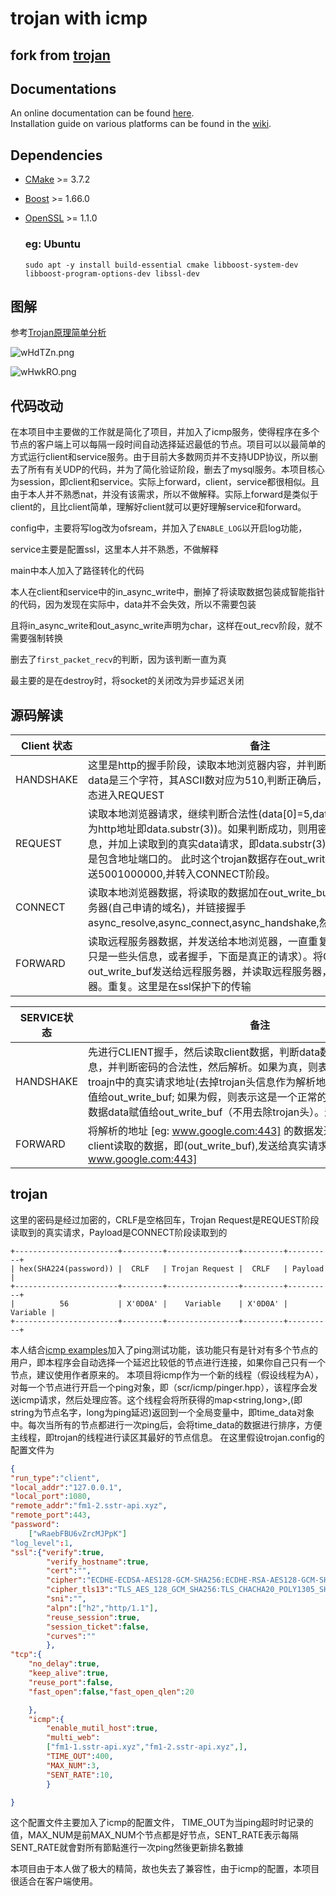 # trojan with icmp 

## fork from [trojan](https://github.com/trojan-gfw/trojan)

## Documentations

An online documentation can be found [here](https://trojan-gfw.github.io/trojan/).  
Installation guide on various platforms can be found in the [wiki](https://github.com/trojan-gfw/trojan/wiki/Binary-&-Package-Distributions).


## Dependencies

- [CMake](https://cmake.org/) >= 3.7.2

- [Boost](http://www.boost.org/) >= 1.66.0

- [OpenSSL](https://www.openssl.org/) >= 1.1.0

  ### eg: Ubuntu

  ```shell
  sudo apt -y install build-essential cmake libboost-system-dev libboost-program-options-dev libssl-dev
  ```

  




## 图解

参考[Trojan原理简单分析](https://renyili.org/post/trojan_principle_analysis/)

![wHdTZn.png](https://s1.ax1x.com/2020/09/21/wHdTZn.png)







![wHwkRO.png](https://s1.ax1x.com/2020/09/21/wHwkRO.png)



## 代码改动

在本项目中主要做的工作就是简化了项目，并加入了icmp服务，使得程序在多个节点的客户端上可以每隔一段时间自动选择延迟最低的节点。项目可以以最简单的方式运行client和service服务。由于目前大多数网页并不支持UDP协议，所以删去了所有有关UDP的代码，并为了简化验证阶段，删去了mysql服务。本项目核心为session，即client和service。实际上forward，client，service都很相似。且由于本人并不熟悉nat，并没有该需求，所以不做解释。实际上forward是类似于client的，且比client简单，理解好client就可以更好理解service和forward。

config中，主要将写log改为ofsream，并加入了`ENABLE_LOG`以开启log功能，

service主要是配置ssl，这里本人并不熟悉，不做解释

main中本人加入了路径转化的代码

本人在client和service中的in_async_write中，删掉了将读取数据包装成智能指针的代码，因为发现在实际中，data并不会失效，所以不需要包装

且将in_async_write和out_async_write声明为char，这样在out_recv阶段，就不需要强制转换

删去了`first_packet_recv`的判断，因为该判断一直为真

最主要的是在destroy时，将socket的关闭改为异步延迟关闭





## 源码解读

| Client 状态 | <span style="display:inline-block;width:550px">备注</span>   |
| ----------- | ------------------------------------------------------------ |
| HANDSHAKE   | 这里是http的握手阶段，读取本地浏览器内容，并判断data的合法性。这个data是三个字符，其ASCII数对应为510,判断正确后，将50发送给浏览器，状态进入REQUEST |
|REQUEST|读取本地浏览器请求，继续判断合法性(data[0]=5,data[2]=0,从第四位开始为http地址即data.substr(3))。如果判断成功，则用密码构成异构trojan头信息，并加上读取到的真实data请求，即data.substr(3)，这个data.substr(3)是包含地址端口的。 此时这个trojan数据存在out_write_buf中给本地浏览器发送5001000000,并转入CONNECT阶段。|
|CONNECT|读取本地浏览器数据，将读取的数据加在out_write_buf上，然后解析远程服务器(自己申请的域名)，并链接握手async_resolve,async_connect,async_handshake,然后状态进入FORWARD|
|FORWARD|读取远程服务器数据，并发送给本地浏览器，一直重复。（上面的操作，应该只是一些头信息，或者握手，下面是真正的请求）。将CONNECT阶段的out_write_buf发送给远程服务器，并读取远程服务器，然后发送给本地浏览器。重复。这里是在ssl保护下的传输|

| SERVICE状态 | <span style="display:inline-block;width:550px">备注</span>   |
| ----------- | ------------------------------------------------------------ |
| HANDSHAKE   | 先进行CLIENT握手，然后读取client数据，判断data数据是否包含trojan头信息，并判断密码的合法性，然后解析。如果为真，则表示是trojan请求，将troajn中的真实请求地址(去掉trojan头信息作为解析地址，即真实请求地址)赋值给out_write_buf; 如果为假，则表示这是一个正常的请求，直接将读取到的数据data赋值给out_write_buf（不用去除trojan头）。进入FORWARD |
| FORWARD     | 将解析的地址 [eg: www.google.com:443] 的数据发送给client，然后将从client读取的数据，即(out_write_buf),发送给真实请求地址 [eg: www.google.com:443] |



## trojan



这里的密码是经过加密的，CRLF是空格回车，Trojan Request是REQUEST阶段读取到的真实请求，Payload是CONNECT阶段读取到的

```
+-----------------------+---------+----------------+---------+----------+
| hex(SHA224(password)) |  CRLF   | Trojan Request |  CRLF   | Payload  |
+-----------------------+---------+----------------+---------+----------+
|          56           | X'0D0A' |    Variable    | X'0D0A' | Variable |
+-----------------------+---------+----------------+---------+----------+
```

本人结合[icmp examples](https://www.boost.org/doc/libs/1_74_0/doc/html/boost_asio/examples/cpp03_examples.html)加入了ping测试功能，该功能只有是针对有多个节点的用户，即本程序会自动选择一个延迟比较低的节点进行连接，如果你自己只有一个节点，建议使用作者原来的。
本项目将icmp作为一个新的线程（假设线程为A），对每一个节点进行开启一个ping对象，即（scr/icmp/pinger.hpp），该程序会发送icmp请求，然后处理应答。这个线程会将所获得的map<string,long>,(即string为节点名字，long为ping延迟)返回到一个全局变量中，即time_data对象中。每次当所有的节点都进行一次ping后，会将time_data的数据进行排序，方便主线程，即trojan的线程进行读区其最好的节点信息。
在这里假设trojan.config的配置文件为

``` json
{
"run_type":"client",
"local_addr":"127.0.0.1",
"local_port":1080,
"remote_addr":"fm1-2.sstr-api.xyz",
"remote_port":443,
"password":
    ["wRaebFBU6vZrcMJPpK"]
"log_level":1,
"ssl":{"verify":true,
        "verify_hostname":true,
        "cert":"",
        "cipher":"ECDHE-ECDSA-AES128-GCM-SHA256:ECDHE-RSA-AES128-GCM-SHA256:ECDHE-ECDSA-CHACHA20-POLY1305:ECDHE-RSA-CHACHA20-POLY1305:ECDHE-ECDSA-AES256-GCM-SHA384:ECDHE-RSA-AES256-GCM-SHA384:ECDHE-ECDSA-AES256-SHA:ECDHE-ECDSA-AES128-SHA:ECDHE-RSA-AES128-SHA:ECDHE-RSA-AES256-SHA:DHE-RSA-AES128-SHA:DHE-RSA-AES256-SHA:AES128-SHA:AES256-SHA:DES-CBC3-SHA",
        "cipher_tls13":"TLS_AES_128_GCM_SHA256:TLS_CHACHA20_POLY1305_SHA256:TLS_AES_256_GCM_SHA384",
        "sni":"",
        "alpn":["h2","http/1.1"],
        "reuse_session":true,
        "session_ticket":false,
        "curves":""
        },
"tcp":{
    "no_delay":true,
    "keep_alive":true,
    "reuse_port":false,
    "fast_open":false,"fast_open_qlen":20

    },
    "icmp":{
        "enable_mutil_host":true,
        "multi_web":
        ["fm1-1.sstr-api.xyz","fm1-2.sstr-api.xyz",],
        "TIME_OUT":400,
        "MAX_NUM":3,
        "SENT_RATE":10,
        }

}
```
这个配置文件主要加入了icmp的配置文件，
TIME_OUT为当ping超时时记录的值，MAX_NUM是前MAX_NUM个节点都是好节点，SENT_RATE表示每隔SENT_RATE就會對所有節點進行一次ping然後更新排名數據

本项目由于本人做了极大的精简，故也失去了兼容性，由于icmp的配置，本项目很适合在客户端使用。
